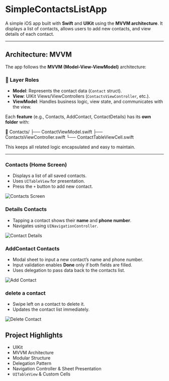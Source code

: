# SimpleContactsListApp

A simple iOS app built with **Swift** and **UIKit** using the **MVVM architecture**. It displays a list of contacts, allows users to add new contacts, and view details of each contact.

---

## Architecture: MVVM

The app follows the **MVVM (Model-View-ViewModel)** architecture:

### 🧩 Layer Roles

- **Model**: Represents the contact data (`Contact` struct).
- **View**: UIKit Views/ViewControllers (`ContactsViewController`, etc.).
- **ViewModel**: Handles business logic, view state, and communicates with the view.

Each **feature** (e.g., Contacts, AddContact, ContactDetails) has its **own folder** with:

📁 Contacts/
├── ContactViewModel.swift
├── ContactsViewController.swift
└── ContactTableViewCell.swift

This keeps all related logic encapsulated and easy to maintain.

--- 

### Contacts (Home Screen)
- Displays a list of all saved contacts.
- Uses `UITableView` for presentation.
- Press the `+` button to add new contact.

![Contacts Screen](images/contacts-screen.png)

### Details Contacts 
- Tapping a contact shows their **name** and **phone number**.
- Navigates using `UINavigationController`.

![Contact Details](images/contact-details.png)

### AddContact Contacts 
- Modal sheet to input a new contact’s name and phone number.
- Input validation enables **Done** only if both fields are filled.
- Uses delegation to pass data back to the contacts list.

![Add Contact](images/add-contact.png)

### delete a contact
- Swipe left on a contact to delete it.
- Updates the contact list immediately.

![Delete Contact](images/delete-contact.png)

##  Project Highlights

- UIKit
- MVVM Architecture
- Modular Structure
- Delegation Pattern
- Navigation Controller & Sheet Presentation
- `UITableView` & Custom Cells
